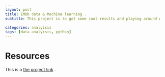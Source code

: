 ```yaml
---
layout: post
title: IMDb data & Machine learning .
subtitle: This project is to get some cool results and playing around with IMDb data , applying sentiemnt analysis to get some idea about the movies content by applying bag of words algorithm!

categories: analyisis
tags: [data analyisis, python]
---
```


# Resources

This is a [the project link](https://github.com/a7madgamaltantawy/Data_Science_Projects/blob/master/Recommend%20a%20ride%20at%20a%20good%20price!.ipynb) .



